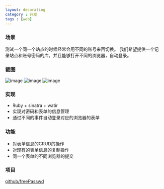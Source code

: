 ```yaml
---
layout: decorating
category : 开发
tags : [web]
---
```


### 场景

测试一个同一个站点的时候经常会用不同的账号来回切换。
我们希望提供一个记录站点和账号密码的库，并且能够打开不同的浏览器，自动登录。

### 截图
![image](http://app-store.qiniudn.com/passwdList.png)
![image](http://app-store.qiniudn.com/newPasswd.png)
![image](http://app-store.qiniudn.com/editPasswd.png)

### 实现

* Ruby + sinatra + watir
* 实现对密码和表单的信息管理
* 通过不同的事件自动登录对应的浏览器的表单

### 功能

* 对表单信息的CRUD的操作
* 对现有的表单信息的复制操作
* 同一个表单的不同浏览器的提交

### 项目

[github/freePasswd](https://github.com/haitaoxu/freePasswd)
